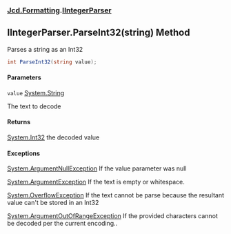 ### [Jcd.Formatting](Jcd.Formatting.md 'Jcd.Formatting').[IIntegerParser](Jcd.Formatting.IIntegerParser.md 'Jcd.Formatting.IIntegerParser')

## IIntegerParser.ParseInt32(string) Method

Parses a string as an Int32

```csharp
int ParseInt32(string value);
```
#### Parameters

<a name='Jcd.Formatting.IIntegerParser.ParseInt32(string).value'></a>

`value` [System.String](https://docs.microsoft.com/en-us/dotnet/api/System.String 'System.String')

The text to decode

#### Returns
[System.Int32](https://docs.microsoft.com/en-us/dotnet/api/System.Int32 'System.Int32')
the decoded value

#### Exceptions

[System.ArgumentNullException](https://docs.microsoft.com/en-us/dotnet/api/System.ArgumentNullException 'System.ArgumentNullException')
If the value parameter was null

[System.ArgumentException](https://docs.microsoft.com/en-us/dotnet/api/System.ArgumentException 'System.ArgumentException')
If the text is empty or whitespace.

[System.OverflowException](https://docs.microsoft.com/en-us/dotnet/api/System.OverflowException 'System.OverflowException')
If the text cannot be parse because the resultant value can't be stored in an Int32

[System.ArgumentOutOfRangeException](https://docs.microsoft.com/en-us/dotnet/api/System.ArgumentOutOfRangeException 'System.ArgumentOutOfRangeException')
If the provided characters cannot be decoded per the current encoding..